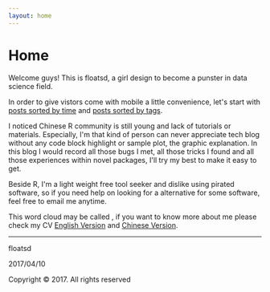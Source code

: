 ```yaml
---
layout: home
---
```

# Home

Welcome guys! This is floatsd, a girl design to become a punster in data science field.

In order to give vistors come with mobile a little convenience, let's start with [posts sorted by time](https://floatsdsds.github.io/tags) and [posts sorted by tags](https://floatsdsds.github.io/tags).

I noticed Chinese R community is still young and lack of tutorials or materials. Especially, I'm that kind of person can never appreciate tech blog without any code block highlight or sample plot, the graphic explanation. In this blog I would record all those bugs I met, all those tricks I found and all those experiences within novel packages, I'll try my best to make it easy to get.

Beside R, I'm a light weight free tool seeker and dislike using pirated software, so if you need help on looking for a alternative for some software, feel free to email me anytime.

This word cloud may be called <what is me-Ver. floatsd>, if you want to know more about me please check my CV [English Version](https://floatsdsds.github.io/floatsd-CV-EN) and [Chinese Version](https://floatsdsds.github.io/floatsd-CV-EN).

-----

floatsd

2017/04/10

Copyright © 2017. All rights reserved
